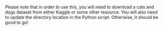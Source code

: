 Please note that in order to use this, you will need to download a cats and dogs dataset from either Kaggle or some other resource. You will also need to update the directory location in the Python script. Otherwise, it should be good to go!